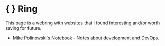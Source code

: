 # { } Ring

This page is a webring with websites that I found interesting and/or worth saving for future.

- [Mike Polinowski's Notebook](https://mpolinowski.github.io/) - Notes about development and DevOps.
